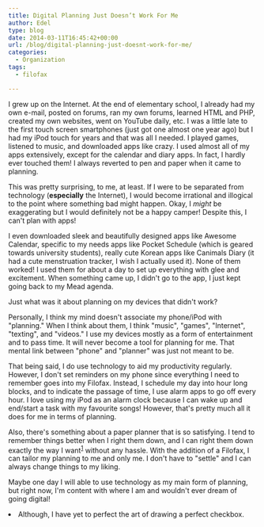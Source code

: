 ```yaml
---
title: Digital Planning Just Doesn’t Work For Me
author: Edel
type: blog
date: 2014-03-11T16:45:42+00:00
url: /blog/digital-planning-just-doesnt-work-for-me/
categories:
  - Organization
tags:
  - filofax

---
```

I grew up on the Internet. At the end of elementary school, I already had my own e-mail, posted on forums, ran my own forums, learned HTML and PHP, created my own websites, went on YouTube daily, etc. I was a little late to the first touch screen smartphones (just got one almost one year ago) but I had my iPod touch for years and that was all I needed. I played games, listened to music, and downloaded apps like crazy. I used almost all of my apps extensively, except for the calendar and diary apps. In fact, I hardly ever touched them! I always reverted to pen and paper when it came to planning.

This was pretty surprising, to me, at least. If I were to be separated from technology (**especially** the Internet), I would become irrational and illogical to the point where something bad might happen. Okay, I _might_ be exaggerating but I would definitely not be a happy camper! Despite this, I can't plan with apps!

I even downloaded sleek and beautifully designed apps like Awesome Calendar, specific to my needs apps like Pocket Schedule (which is geared towards university students), really cute Korean apps like Canimals Diary (it had a cute menstruation tracker, I wish I actually used it). None of them worked! I used them for about a day to set up everything with glee and excitement. When something came up, I didn't go to the app, I just kept going back to my Mead agenda.

Just what was it about planning on my devices that didn't work?

Personally, I think my mind doesn't associate my phone/iPod with "planning." When I think about them, I think "music", "games", "Internet", "texting", and "videos." I use my devices mostly as a form of entertainment and to pass time. It will never become a tool for planning for me. That mental link between "phone" and "planner" was just not meant to be.

That being said, I do use technology to aid my productivity regularly. However, I don't set reminders on my phone since everything I need to remember goes into my Filofax. Instead, I schedule my day into hour long blocks, and to indicate the passage of time, I use alarm apps to go off every hour. I love using my iPod as an alarm clock because I can wake up and end/start a task with my favourite songs! However, that's pretty much all it does for me in terms of planning.

Also, there's something about a paper planner that is so satisfying. I tend to remember things better when I right them down, and I can right them down exactly the way I want<sup class="footnote"><a href="#foot_ajs-fn-id_1-670" id="back_ajs-fn-id_1-670">1</a></sup> without any hassle. With the addition of a Filofax, I can tailor my planning to me and only me. I don't have to "settle" and I can always change things to my liking.

Maybe one day I will able to use technology as my main form of planning, but right now, I'm content with where I am and wouldn't ever dream of going digital!


  <li>
    <a id="foot_ajs-fn-id_1-670"></a>Although, I have yet to perfect the art of drawing a perfect checkbox.&nbsp;&nbsp;<a class="ajs-back-link" href="#back_ajs-fn-id_1-670"></a>
  </li>


<div id="ajs-fn-id_1-670" style="display:none;margin:0;" class="ajs-footnote-popup">
  <div>
    Although, I have yet to perfect the art of drawing a perfect checkbox.
  </div>
</div>